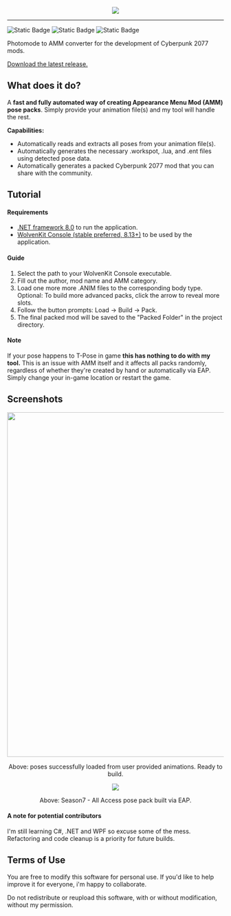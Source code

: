 <p align="center">
  <img src="https://i.imgur.com/H6mOAVl.png"/>
</p>

---

![Static Badge](https://img.shields.io/badge/status-active%20development-blue?style=flat&color=%237FFF00)
![Static Badge](https://img.shields.io/badge/platform-windows-blue?style=flat)
![Static Badge](https://img.shields.io/badge/.NET-v8.0%2B-purple)

Photomode to AMM converter for the development of Cyberpunk 2077 mods. 

[Download the latest release.](https://github.com/stndn0/Easy-AMM-Poses/releases)


## What does it do?
A <b> fast and fully automated way of creating Appearance Menu Mod (AMM) pose packs</b>. Simply provide your animation file(s) and my tool will handle the rest. 


<b>Capabilities:</b>
- Automatically reads and extracts all poses from your animation file(s).
- Automatically generates the necessary .workspot, .lua, and .ent files using detected pose data.
- Automatically generates a packed Cyberpunk 2077 mod that you can share with the community.

## Tutorial
#### Requirements
- [.NET framework 8.0](https://dotnet.microsoft.com/en-us/download) to run the application.
- [WolvenKit Console (stable preferred, 8.13+)](https://github.com/WolvenKit/WolvenKit/releases) to be used by the application.

#### Guide
1. Select the path to your WolvenKit Console executable.			
2. Fill out the author, mod name and AMM category. 
3. Load one more more .ANIM files to the corresponding body type.
Optional: To build more advanced packs, click the arrow to reveal more slots.
4. Follow the button prompts: Load -> Build -> Pack.
5. The final packed mod will be saved to the "Packed Folder" in the project directory.

#### Note
If your pose happens to T-Pose in game **this has nothing to do with my tool.** This is an issue with AMM itself and it affects all packs randomly, regardless of whether they're created by hand or automatically via EAP. Simply change your in-game location or restart the game.

## Screenshots
<p align="center">
  <img src="https://i.imgur.com/lUls3ZP.png" height="800"/>
</p>
<p align="center">
  Above: poses successfully loaded from user provided animations. Ready to build.
</p>
<p align="center">
  <img src="https://i.imgur.com/Peio83d.png"/>
</p>
<p align="center">
  Above: Season7 - All Access pose pack built via EAP.
</p>

#### A note for potential contributors
I'm still learning C#, .NET and WPF so excuse some of the mess. Refactoring and code cleanup is a priority for future builds.

## Terms of Use
You are free to modify this software for personal use. If you'd like to help improve it for everyone, i'm happy to collaborate.

Do not redistribute or reupload this software, with or without modification, without my permission. 
